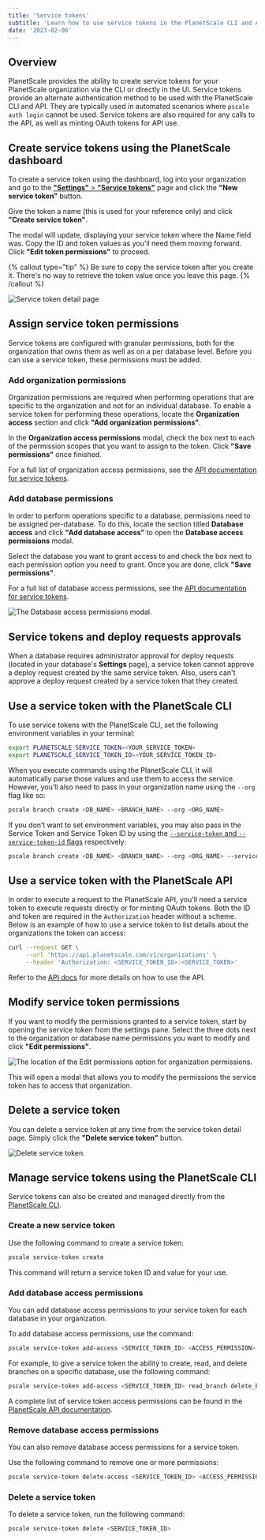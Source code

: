 ```yaml
---
title: 'Service tokens'
subtitle: 'Learn how to use service tokens in the PlanetScale CLI and API.'
date: '2023-02-06'
---
```


## Overview

PlanetScale provides the ability to create service tokens for your PlanetScale organization via the CLI or directly in the UI. Service tokens provide an alternate authentication method to be used with the PlanetScale CLI and API. They are typically used in automated scenarios where `pscale auth login` cannot be used. Service tokens are also required for any calls to the API, as well as minting OAuth tokens for API use.

## Create service tokens using the PlanetScale dashboard

To create a service token using the dashboard, log into your organization and go to the [**"Settings"** > **"Service tokens"**](https://app.planetscale.com/~/settings/service-tokens) page and click the **"New service token"** button.

Give the token a name (this is used for your reference only) and click **"Create service token"**.

The modal will update, displaying your service token where the Name field was. Copy the ID and token values as you'll need them moving forward. Click **"Edit token permissions"** to proceed.

{% callout type="tip" %}
Be sure to copy the service token after you create it. There's no way to retrieve the token value once you leave this page.
{% /callout %}

![Service token detail page](/assets/docs/concepts/service-tokens/modal-with-service-token-2.png)

## Assign service token permissions

Service tokens are configured with granular permissions, both for the organization that owns them as well as on a per database level. Before you can use a service token, these permissions must be added.

### Add organization permissions

Organization permissions are required when performing operations that are specific to the organization and not for an individual database. To enable a service token for performing these operations, locate the **Organization access** section and click **"Add organization permissions"**.

In the **Organization access permissions** modal, check the box next to each of the permission scopes that you want to assign to the token. Click **"Save permissions"** once finished.

For a full list of organization access permissions, see the [API documentation for service tokens](https://api-docs.planetscale.com/reference/service-tokens#organization-access-permissions).

### Add database permissions

In order to perform operations specific to a database, permissions need to be assigned per-database. To do this, locate the section titled **Database access** and click **"Add database access"** to open the **Database access permissions** modal.

Select the database you want to grant access to and check the box next to each permission option you need to grant. Once you are done, click **"Save permissions"**.

For a full list of database access permissions, see the [API documentation for service tokens](https://api-docs.planetscale.com/reference/service-tokens#database-access-permissions).

![The Database access permissions modal.](/assets/docs/concepts/service-tokens/db-access-permissions-2.png)

## Service tokens and deploy requests approvals

When a database requires administrator approval for deploy requests (located in your database's **Settings** page), a service token cannot approve a deploy request created by the same service token. Also, users can't approve a deploy request created by a service token that they created.

## Use a service token with the PlanetScale CLI

To use service tokens with the PlanetScale CLI, set the following environment variables in your terminal:

```bash
export PLANETSCALE_SERVICE_TOKEN=<YOUR_SERVICE_TOKEN>
export PLANETSCALE_SERVICE_TOKEN_ID=<YOUR_SERVICE_TOKEN_ID>
```

When you execute commands using the PlanetScale CLI, it will automatically parse those values and use them to access the service. However, you’ll also need to pass in your organization name using the `--org` flag like so:

```bash
pscale branch create <DB_NAME> <BRANCH_NAME> --org <ORG_NAME>
```

If you don’t want to set environment variables, you may also pass in the Service Token and Service Token ID by using the [`--service-token` and `--service-token-id` flags](/docs/reference/service-token) respectively:

```bash
pscale branch create <DB_NAME> <BRANCH_NAME> --org <ORG_NAME> --service-token <SERVICE_TOKEN> --service-token-id <SERVICE_TOKEN_ID>
```

## Use a service token with the PlanetScale API

In order to execute a request to the PlanetScale API, you'll need a service token to execute requests directly or for minting OAuth tokens. Both the ID and token are required in the `Authorization` header without a scheme. Below is an example of how to use a service token to list details about the organizations the token can access:

```bash
curl --request GET \
     --url 'https://api.planetscale.com/v1/organizations' \
     --header 'Authorization: <SERVICE_TOKEN_ID>:<SERVICE_TOKEN>'
```

Refer to the [API docs](https://api-docs.planetscale.com/reference/getting-started-with-planetscale-api) for more details on how to use the API.

## Modify service token permissions

If you want to modify the permissions granted to a service token, start by opening the service token from the settings pane. Select the three dots next to the organization or database name permissions you want to modify and click **"Edit permissions"**.

![The location of the Edit permissions option for organization permissions.](/assets/docs/concepts/service-tokens/edit-org-perms-2.png)

This will open a modal that allows you to modify the permissions the service token has to access that organization.

## Delete a service token

You can delete a service token at any time from the service token detail page. Simply click the **"Delete service token"** button.

![Delete service token.](/assets/docs/concepts/service-tokens/delete-service-token-2.png)

## Manage service tokens using the PlanetScale CLI

Service tokens can also be created and managed directly from the [PlanetScale CLI](/docs/reference/service-token).

### Create a new service token

Use the following command to create a service token:

```bash
pscale service-token create
```

This command will return a service token ID and value for your use.

### Add database access permissions

You can add database access permissions to your service token for each database in your organization.

To add database access permissions, use the command:

```bash
pscale service-token add-access <SERVICE_TOKEN_ID> <ACCESS_PERMISSION> --database <DB_NAME>
```

For example, to give a service token the ability to create, read, and delete branches on a specific database, use the following command:

```bash
pscale service-token add-access <SERVICE_TOKEN_ID> read_branch delete_branch create_branch --database <DB_NAME>
```

A complete list of service token access permissions can be found in the [PlanetScale API documentation](https://api-docs.planetscale.com/reference/service-tokens#access-permissions).

### Remove database access permissions

You can also remove database access permissions for a service token.

Use the following command to remove one or more permissions:

```bash
pscale service-token delete-access <SERVICE_TOKEN_ID> <ACCESS_PERMISSION> --database <DB_NAME>
```

### Delete a service token

To delete a service token, run the following command:

```bash
pscale service-token delete <SERVICE_TOKEN_ID>
```
